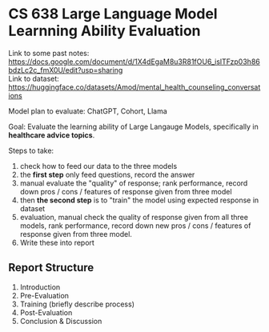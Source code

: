 # CS 638 Large Language Model Learnning Ability Evaluation

Link to some past notes: https://docs.google.com/document/d/1X4dEgaM8u3R81fOU6_islTFzp03h86bdzLc2c_fmX0U/edit?usp=sharing <br>
Link to dataset: https://huggingface.co/datasets/Amod/mental_health_counseling_conversations

Model plan to evaluate: ChatGPT, Cohort, Llama

Goal: Evaluate the learning ability of Large Langauge Models, specifically in **healthcare advice topics**.

Steps to take:
1.  check how to feed our data to the three models
2.  the **first step** only feed questions, record the answer
3.  manual evaluate the "quality" of response; rank performance, record down pros / cons / features of response given from three model
4.  then **the second step** is to "train" the model using expected response in dataset
5.  evaluation, manual check the quality of response given from all three models, rank performance, record down new pros / cons / features of response given from three model.
6.  Write these into report

## Report Structure
1. Introduction
2. Pre-Evaluation
3. Training (briefly describe process)
4. Post-Evaluation
5. Conclusion & Discussion

